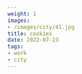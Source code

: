 ```yaml
---
weight: 1
images:
- /images/city/41.jpg
title: cookies
date: 2022-07-23
tags:
- work
- city
---
```

